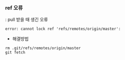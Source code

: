 ### ref 오류
: pull 받을 때 생긴 오류
```
error: cannot lock ref 'refs/remotes/origin/master': 
```
- 해결방법
```
rm .git/refs/remotes/origin/master
git fetch
```